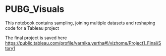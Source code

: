 # PUBG_Visuals
This notebook contains sampling, joining multiple datasets and reshaping code for a Tableau project

The final project is saved here https://public.tableau.com/profile/varnika.yertha#!/vizhome/Project1_Final/Story1

